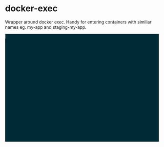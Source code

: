 # docker-exec
Wrapper around docker exec. Handy for entering containers with similiar names eg. my-app and staging-my-app.

![Preview](preview.gif)
